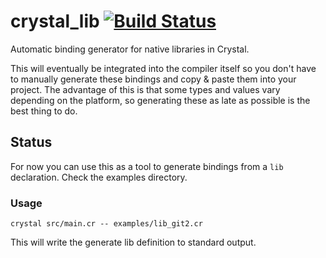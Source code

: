# crystal_lib [![Build Status](https://travis-ci.org/crystal-lang/crystal_lib.svg?branch=master)](https://travis-ci.org/crystal-lang/crystal_lib)

Automatic binding generator for native libraries in Crystal.

This will eventually be integrated into the compiler itself so you don't have to manually
generate these bindings and copy &amp; paste them into your project. The advantage of this is
that some types and values vary depending on the platform, so generating these as late
as possible is the best thing to do.

## Status

For now you can use this as a tool to generate bindings from a `lib` declaration. Check
the examples directory.

### Usage

```
crystal src/main.cr -- examples/lib_git2.cr
```

This will write the generate lib definition to standard output.
